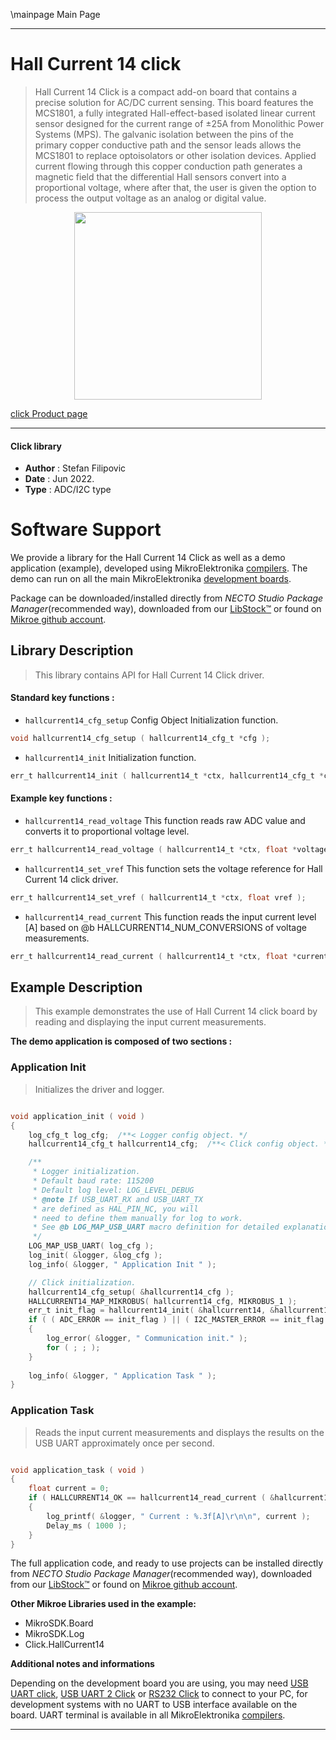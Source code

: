 \mainpage Main Page

---
# Hall Current 14 click

> Hall Current 14 Click is a compact add-on board that contains a precise solution for AC/DC current sensing. This board features the MCS1801, a fully integrated Hall-effect-based isolated linear current sensor designed for the current range of ±25A from Monolithic Power Systems (MPS). The galvanic isolation between the pins of the primary copper conductive path and the sensor leads allows the MCS1801 to replace optoisolators or other isolation devices. Applied current flowing through this copper conduction path generates a magnetic field that the differential Hall sensors convert into a proportional voltage, where after that, the user is given the option to process the output voltage as an analog or digital value.

<p align="center">
  <img src="https://download.mikroe.com/images/click_for_ide/hallcurrent14_click.png" height=300px>
</p>

[click Product page](https://www.mikroe.com/hall-current-14-click)

---


#### Click library

- **Author**        : Stefan Filipovic
- **Date**          : Jun 2022.
- **Type**          : ADC/I2C type


# Software Support

We provide a library for the Hall Current 14 Click
as well as a demo application (example), developed using MikroElektronika
[compilers](https://www.mikroe.com/necto-studio).
The demo can run on all the main MikroElektronika [development boards](https://www.mikroe.com/development-boards).

Package can be downloaded/installed directly from *NECTO Studio Package Manager*(recommended way), downloaded from our [LibStock&trade;](https://libstock.mikroe.com) or found on [Mikroe github account](https://github.com/MikroElektronika/mikrosdk_click_v2/tree/master/clicks).

## Library Description

> This library contains API for Hall Current 14 Click driver.

#### Standard key functions :

- `hallcurrent14_cfg_setup` Config Object Initialization function.
```c
void hallcurrent14_cfg_setup ( hallcurrent14_cfg_t *cfg );
```

- `hallcurrent14_init` Initialization function.
```c
err_t hallcurrent14_init ( hallcurrent14_t *ctx, hallcurrent14_cfg_t *cfg );
```

#### Example key functions :

- `hallcurrent14_read_voltage` This function reads raw ADC value and converts it to proportional voltage level.
```c
err_t hallcurrent14_read_voltage ( hallcurrent14_t *ctx, float *voltage );
```

- `hallcurrent14_set_vref` This function sets the voltage reference for Hall Current 14 click driver.
```c
err_t hallcurrent14_set_vref ( hallcurrent14_t *ctx, float vref );
```

- `hallcurrent14_read_current` This function reads the input current level [A] based on @b HALLCURRENT14_NUM_CONVERSIONS of voltage measurements.
```c
err_t hallcurrent14_read_current ( hallcurrent14_t *ctx, float *current );
```

## Example Description

> This example demonstrates the use of Hall Current 14 click board by reading and displaying the input current measurements.

**The demo application is composed of two sections :**

### Application Init

> Initializes the driver and logger.

```c

void application_init ( void )
{
    log_cfg_t log_cfg;  /**< Logger config object. */
    hallcurrent14_cfg_t hallcurrent14_cfg;  /**< Click config object. */

    /** 
     * Logger initialization.
     * Default baud rate: 115200
     * Default log level: LOG_LEVEL_DEBUG
     * @note If USB_UART_RX and USB_UART_TX 
     * are defined as HAL_PIN_NC, you will 
     * need to define them manually for log to work. 
     * See @b LOG_MAP_USB_UART macro definition for detailed explanation.
     */
    LOG_MAP_USB_UART( log_cfg );
    log_init( &logger, &log_cfg );
    log_info( &logger, " Application Init " );

    // Click initialization.
    hallcurrent14_cfg_setup( &hallcurrent14_cfg );
    HALLCURRENT14_MAP_MIKROBUS( hallcurrent14_cfg, MIKROBUS_1 );
    err_t init_flag = hallcurrent14_init( &hallcurrent14, &hallcurrent14_cfg );
    if ( ( ADC_ERROR == init_flag ) || ( I2C_MASTER_ERROR == init_flag ) )
    {
        log_error( &logger, " Communication init." );
        for ( ; ; );
    }
    
    log_info( &logger, " Application Task " );
}

```

### Application Task

> Reads the input current measurements and displays the results on the USB UART approximately once per second.

```c

void application_task ( void )
{
    float current = 0;
    if ( HALLCURRENT14_OK == hallcurrent14_read_current ( &hallcurrent14, &current ) ) 
    {
        log_printf( &logger, " Current : %.3f[A]\r\n\n", current );
        Delay_ms ( 1000 );
    }
}

```

The full application code, and ready to use projects can be installed directly from *NECTO Studio Package Manager*(recommended way), downloaded from our [LibStock&trade;](https://libstock.mikroe.com) or found on [Mikroe github account](https://github.com/MikroElektronika/mikrosdk_click_v2/tree/master/clicks).

**Other Mikroe Libraries used in the example:**

- MikroSDK.Board
- MikroSDK.Log
- Click.HallCurrent14

**Additional notes and informations**

Depending on the development board you are using, you may need
[USB UART click](https://www.mikroe.com/usb-uart-click),
[USB UART 2 Click](https://www.mikroe.com/usb-uart-2-click) or
[RS232 Click](https://www.mikroe.com/rs232-click) to connect to your PC, for
development systems with no UART to USB interface available on the board. UART
terminal is available in all MikroElektronika
[compilers](https://shop.mikroe.com/compilers).

---

